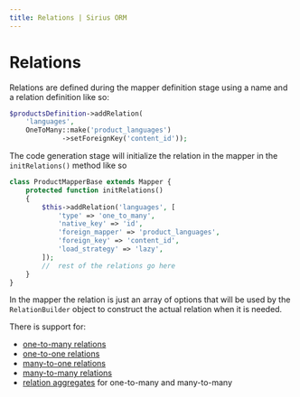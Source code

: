 ```yaml
---
title: Relations | Sirius ORM
---
```



# Relations

Relations are defined during the mapper definition stage using a name and a relation definition like so:

```php
$productsDefinition->addRelation(
    'languages', 
    OneToMany::make('product_languages')
             ->setForeignKey('content_id'));
```

The code generation stage will initialize the relation in the mapper in the `initRelations()` method like so

```php
class ProductMapperBase extends Mapper {
    protected function initRelations()
    {
        $this->addRelation('languages', [
            'type' => 'one_to_many',
            'native_key' => 'id',
            'foreign_mapper' => 'product_languages',
            'foreign_key' => 'content_id',
            'load_strategy' => 'lazy',
        ]);
        //  rest of the relations go here
    }
}
```

In the mapper the relation is just an array of options that will be used by the `RelationBuilder` object to construct the actual relation when it is needed.

There is support for:

- [one-to-many relations](relation_one_to_many.md)
- [one-to-one relations](relation_one_to_one.md)
- [many-to-one relations](relation_many_to_one.md)
- [many-to-many relations](relation_many_to_many.md)
- [relation aggregates](relation_aggregate.md) for one-to-many and many-to-many

